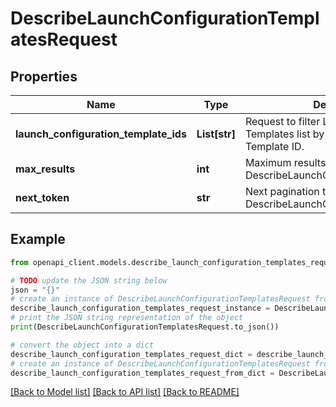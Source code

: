 # DescribeLaunchConfigurationTemplatesRequest


## Properties

Name | Type | Description | Notes
------------ | ------------- | ------------- | -------------
**launch_configuration_template_ids** | **List[str]** | Request to filter Launch Configuration Templates list by Launch Configuration Template ID. | [optional] 
**max_results** | **int** | Maximum results to be returned in DescribeLaunchConfigurationTemplates. | [optional] 
**next_token** | **str** | Next pagination token returned from DescribeLaunchConfigurationTemplates. | [optional] 

## Example

```python
from openapi_client.models.describe_launch_configuration_templates_request import DescribeLaunchConfigurationTemplatesRequest

# TODO update the JSON string below
json = "{}"
# create an instance of DescribeLaunchConfigurationTemplatesRequest from a JSON string
describe_launch_configuration_templates_request_instance = DescribeLaunchConfigurationTemplatesRequest.from_json(json)
# print the JSON string representation of the object
print(DescribeLaunchConfigurationTemplatesRequest.to_json())

# convert the object into a dict
describe_launch_configuration_templates_request_dict = describe_launch_configuration_templates_request_instance.to_dict()
# create an instance of DescribeLaunchConfigurationTemplatesRequest from a dict
describe_launch_configuration_templates_request_from_dict = DescribeLaunchConfigurationTemplatesRequest.from_dict(describe_launch_configuration_templates_request_dict)
```
[[Back to Model list]](../README.md#documentation-for-models) [[Back to API list]](../README.md#documentation-for-api-endpoints) [[Back to README]](../README.md)



